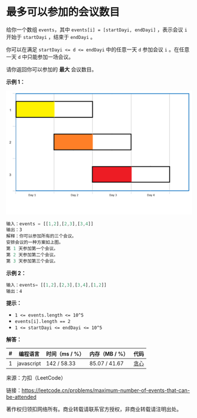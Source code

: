 # 最多可以参加的会议数目

给你一个数组 `events`，其中 `events[i] = [startDayi, endDayi]` ，表示会议 `i` 开始于 `startDayi` ，结束于 `endDayi` 。

你可以在满足 `startDayi <= d <= endDayi` 中的任意一天 `d` 参加会议 `i` 。在任意一天 `d` 中只能参加一场会议。

请你返回你可以参加的 **最大** 会议数目。

**示例 1：**

![示例1](./eg1.png)

``` javascript
输入：events = [[1,2],[2,3],[3,4]]
输出：3
解释：你可以参加所有的三个会议。
安排会议的一种方案如上图。
第 1 天参加第一个会议。
第 2 天参加第二个会议。
第 3 天参加第三个会议。
```

**示例 2：**

``` javascript
输入：events= [[1,2],[2,3],[3,4],[1,2]]
输出：4
```

**提示：​​​​​​**

- `1 <= events.length <= 10^5`
- `events[i].length == 2`
- `1 <= startDayi <= endDayi <= 10^5`

**解答：**

**#**|**编程语言**|**时间（ms / %）**|**内存（MB / %）**|**代码**
------|----------|-----------------|----------------|--------
1|javascript|142 / 58.33|85.07 / 41.67|[贪心](./javascript/ac_v1.js)

来源：力扣（LeetCode）

链接：https://leetcode.cn/problems/maximum-number-of-events-that-can-be-attended

著作权归领扣网络所有。商业转载请联系官方授权，非商业转载请注明出处。
